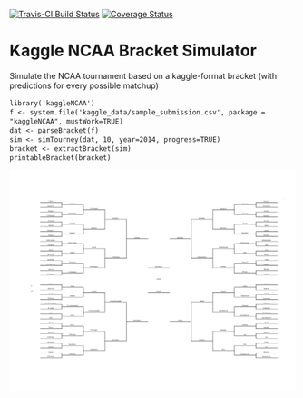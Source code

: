 <!-- README.md is generated from README.Rmd. Please edit that file -->

[![Travis-CI Build Status](https://travis-ci.org/zachmayer/kaggleNCAA.png?branch=master)](https://travis-ci.org/zachmayer/kaggleNCAA) [![Coverage Status](https://coveralls.io/repos/zachmayer/kaggleNCAA/badge.svg?branch=master)](https://coveralls.io/r/zachmayer/kaggleNCAA?branch=master)

Kaggle NCAA Bracket Simulator
=============================

Simulate the NCAA tournament based on a kaggle-format bracket (with predictions for every possible matchup)

``` {.r}
library('kaggleNCAA')
f <- system.file('kaggle_data/sample_submission.csv', package = "kaggleNCAA", mustWork=TRUE)
dat <- parseBracket(f)
sim <- simTourney(dat, 10, year=2014, progress=TRUE)
bracket <- extractBracket(sim)
printableBracket(bracket)
```

![](README-unnamed-chunk-2-1.png)
